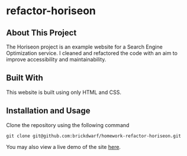 # refactor-horiseon

## About This Project

The Horiseon project is an example website for a Search Engine Optimization service. I cleaned and refactored the code with an aim to improve accessibility and maintainability.

## Built With

This website is built using only HTML and CSS.

## Installation and Usage

Clone the repository using the following command

```
git clone git@github.com:brickdwarf/homework-refactor-horiseon.git
```

You may also view a live demo of the site [here](https://brickdwarf.github.io/homework-refactor-horiseon/).
